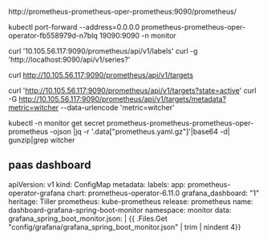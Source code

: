 http://prometheus-prometheus-oper-prometheus:9090/prometheus/

kubectl port-forward --address=0.0.0.0 prometheus-prometheus-oper-operator-fb558979d-n7blq 19090:9090 -n monitor

curl '10.105.56.117:9090/prometheus/api/v1/labels'
curl -g 'http://localhost:9090/api/v1/series?'

curl http://10.105.56.117:9090/prometheus/api/v1/targets

curl 'http://10.105.56.117:9090/prometheus/api/v1/targets?state=active'
curl -G http://10.105.56.117:9090/prometheus/api/v1/targets/metadata?metric=witcher
    --data-urlencode 'metric=witcher' 



kubectl -n monitor get secret prometheus-prometheus-prometheus-oper-prometheus -ojson |jq -r '.data["prometheus.yaml.gz"]'|base64 -d| gunzip|grep witcher




## paas dashboard

apiVersion: v1
kind: ConfigMap
metadata:
  labels:
    app: prometheus-operator-grafana
    chart: prometheus-operator-6.11.0
    grafana_dashboard: "1"
    heritage: Tiller
    prometheus: kube-prometheus
    release: prometheus
  name: dashboard-grafana-spring-boot-monitor
  namespace: monitor
data:
  grafana_spring_boot_monitor.json: |
    {{ .Files.Get "config/grafana/grafana_spring_boot_monitor.json" | trim | nindent 4}}